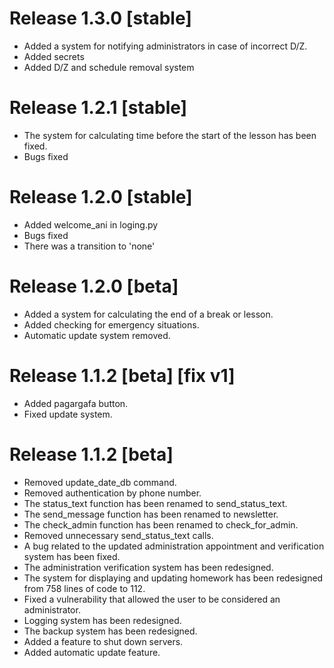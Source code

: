 # Release 1.3.0 [stable]
- Added a system for notifying administrators in case of incorrect D/Z.
- Added secrets
- Added D/Z and schedule removal system

# Release 1.2.1 [stable]
- The system for calculating time before the start of the lesson has been fixed.
- Bugs fixed

# Release 1.2.0 [stable]
- Added welcome_ani in loging.py
- Bugs fixed
- There was a transition to 'none'

# Release 1.2.0 [beta]
- Added a system for calculating the end of a break or lesson.
- Added checking for emergency situations.
- Automatic update system removed.

# Release 1.1.2 [beta] \[fix v1\]
- Added pagargafa button.
- Fixed update system.

# Release 1.1.2 [beta]
- Removed update_date_db command.
- Removed authentication by phone number.
- The status_text function has been renamed to send_status_text.
- The send_message function has been renamed to newsletter.
- The check_admin function has been renamed to check_for_admin.
- Removed unnecessary send_status_text calls.
- A bug related to the updated administration appointment and verification system has been fixed.
- The administration verification system has been redesigned.
- The system for displaying and updating homework has been redesigned from 758 lines of code to 112.
- Fixed a vulnerability that allowed the user to be considered an administrator.
- Logging system has been redesigned.
- The backup system has been redesigned.
- Added a feature to shut down servers.
- Added automatic update feature.